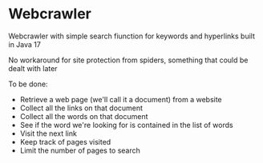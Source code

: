 # Webcrawler
 Webcrawler with simple search fiunction for keywords and hyperlinks built in Java 17

No workaround for site protection from spiders, something that could be dealt with later

To be done:
- Retrieve a web page (we'll call it a document) from a website
- Collect all the links on that document
- Collect all the words on that document
- See if the word we're looking for is contained in the list of words
- Visit the next link
- Keep track of pages visited
- Limit the number of pages to search




